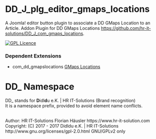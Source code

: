 # DD_J_plg_editor_gmaps_locations
A Joomla! editor button plugin to associate a DD GMaps Location to an Article. Addon Plugin for DD GMaps Locations https://github.com/hr-it-solutions/DD_J_com_gmaps_locations.

[![GPL Licence](https://badges.frapsoft.com/os/gpl/gpl.png?v=102)](https://opensource.org/licenses/GPL-2.0/)

### Dependent Extensions
- com_dd_gmapslocations [GMaps Locations](https://github.com/hr-it-solutions/DD_J_com_gmaps_locations)

# DD_ Namespace
DD_ stands for  **D**idl**d**u e.K. | HR IT-Solutions (Brand recognition)                   <br>
It is a namespace prefix, provided to avoid element name conflicts.

<br>
Author: HR IT-Solutions Florian Häusler https://www.hr-it-solution.com                      <br>
Copyright: (C) 2017 - 2017 Didldu e.K. | HR IT-Solutions                                    <br>
http://www.gnu.org/licenses/gpl-2.0.html GNU/GPLv2 only
